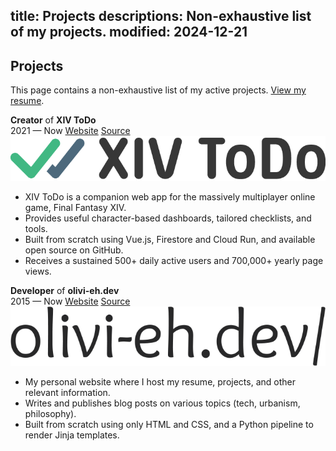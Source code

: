 title: Projects
descriptions: Non-exhaustive list of my projects.
modified: 2024-12-21
---

## <i class="fa-duotone fa-light fa-seedling me-1"></i>Projects

This page contains a non-exhaustive list of my active projects. [View my resume](/resume/).

<!-- IFTTT: Update /resume too -->

<div class="resume-cards-group">
  <div class="resume-card">
    <div class="resume-card-header">
      <div>
        <b>Creator</b> of <b>XIV ToDo</b><br>
        <span class="me-2 no-wrap"><i class="fa-duotone fa-light fa-calendar me-1 color-green"></i>2021 — Now</span>
        <span class="me-2 no-wrap"><i class="fa-duotone fa-light fa-globe-pointer me-1 color-aqua"></i><a href="https://xivtodo.com" target="_blank">Website</a></span>
        <span class="me-2 no-wrap"><i class="fa-brands fa-github me-1"></i><a href="https://github.com/bourgeoisor/xivtodo" target="_blank">Source</a></span>
      </div>
      <img class="no-radius h-30 d-sm-none" src="/static/assets/logo-xivtodo.png" alt="Logo for XIV ToDo">
    </div>
    <div class="resume-card-content">
      <ul>
        <li>XIV ToDo is a companion web app for the massively multiplayer online game, Final Fantasy XIV.</li>
        <li>Provides useful character-based dashboards, tailored checklists, and tools.</li>
        <li>Built from scratch using Vue.js, Firestore and Cloud Run, and available open source on GitHub.</li>
        <li>Receives a sustained 500+ daily active users and 700,000+ yearly page views.</li>
      </ul>
    </div>
  </div>
  <div class="resume-card">
    <div class="resume-card-header">
      <div>
        <b>Developer</b> of <b>olivi-eh.dev</b><br>
        <span class="me-2 no-wrap"><i class="fa-duotone fa-light fa-calendar me-1 color-green"></i>2015 — Now</span>
        <span class="me-2 no-wrap"><i class="fa-duotone fa-light fa-globe-pointer me-1 color-aqua"></i><a href="https://olivi-eh.dev" target="_blank">Website</a></span>
        <span class="me-2 no-wrap"><i class="fa-brands fa-github me-1"></i><a href="https://github.com/bourgeoisor/bourgeoisor.github.io" target="_blank">Source</a></span>
      </div>
      <img class="no-radius h-30 d-sm-none" src="/static/assets/logo-olivi-eh.png" alt="Logo for olivi-eh/">
    </div>
    <div class="resume-card-content">
      <ul>
        <li>My personal website where I host my resume, projects, and other relevant information.</li>
        <li>Writes and publishes blog posts on various topics (tech, urbanism, philosophy).</li>
        <li>Built from scratch using only HTML and CSS, and a Python pipeline to render Jinja templates.</li>
      </ul>
    </div>
  </div>
</div>
